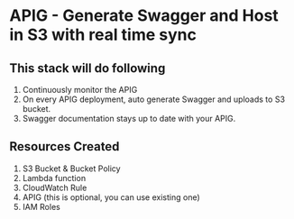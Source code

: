 # APIG - Generate Swagger and Host in S3 with real time sync

## This stack will do following

1. Continuously monitor the APIG
2. On every APIG deployment, auto generate Swagger and uploads to S3 bucket.
3. Swagger documentation stays up to date with your APIG.

## Resources Created

1. S3 Bucket & Bucket Policy
2. Lambda function
3. CloudWatch Rule
4. APIG (this is optional, you can use existing one)
5. IAM Roles 

